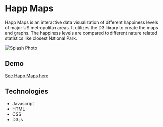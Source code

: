 # Happ Maps
Happ Maps is an interactive data visualization of different happiness levels of major US metropolitan areas. It utilizes the D3 library to create the maps and graphs. The happiness levels are compared to different nature related statistics like closest National Park.

![Splash Photo](https://user-images.githubusercontent.com/51393952/70096820-d512f800-15dc-11ea-939a-c10340cbdc52.jpg)

## Demo
[See Happ Maps here](https://erikelliott-ynp.github.io/)

## Technologies
  + Javascript
  + HTML
  + CSS
  + D3.js
  
